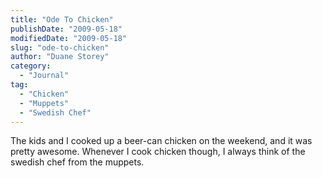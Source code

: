 ```yaml
---
title: "Ode To Chicken"
publishDate: "2009-05-18"
modifiedDate: "2009-05-18"
slug: "ode-to-chicken"
author: "Duane Storey"
category:
  - "Journal"
tag:
  - "Chicken"
  - "Muppets"
  - "Swedish Chef"
---
```


The kids and I cooked up a beer-can chicken on the weekend, and it was pretty awesome. Whenever I cook chicken though, I always think of the swedish chef from the muppets.